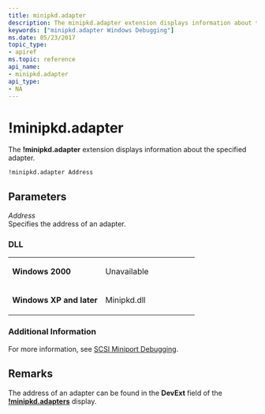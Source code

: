 ```yaml
---
title: minipkd.adapter
description: The minipkd.adapter extension displays information about the specified adapter.
keywords: ["minipkd.adapter Windows Debugging"]
ms.date: 05/23/2017
topic_type:
- apiref
ms.topic: reference
api_name:
- minipkd.adapter
api_type:
- NA
---
```


# !minipkd.adapter


The **!minipkd.adapter** extension displays information about the specified adapter.

```dbgcmd
!minipkd.adapter Address 
```

## <span id="Parameters"></span><span id="parameters"></span><span id="PARAMETERS"></span>Parameters


<span id="_______Address______"></span><span id="_______address______"></span><span id="_______ADDRESS______"></span> *Address*   
Specifies the address of an adapter.

### <span id="DLL"></span><span id="dll"></span>DLL

<table>
<colgroup>
<col width="50%" />
<col width="50%" />
</colgroup>
<tbody>
<tr class="odd">
<td align="left"><p><strong>Windows 2000</strong></p></td>
<td align="left"><p>Unavailable</p></td>
</tr>
<tr class="even">
<td align="left"><p><strong>Windows XP and later</strong></p></td>
<td align="left"><p>Minipkd.dll</p></td>
</tr>
</tbody>
</table>

 

### <span id="Additional_Information"></span><span id="additional_information"></span><span id="ADDITIONAL_INFORMATION"></span>Additional Information

For more information, see [SCSI Miniport Debugging](scsi-miniport-debugging.md).

## Remarks

The address of an adapter can be found in the **DevExt** field of the [**!minipkd.adapters**](-minipkd-adapters.md) display.

 

 





